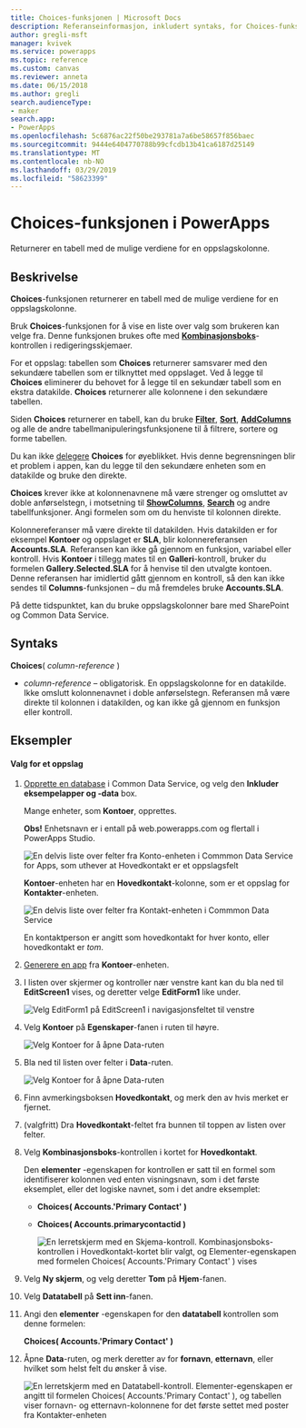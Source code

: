 ```yaml
---
title: Choices-funksjonen | Microsoft Docs
description: Referanseinformasjon, inkludert syntaks, for Choices-funksjonen i PowerApps
author: gregli-msft
manager: kvivek
ms.service: powerapps
ms.topic: reference
ms.custom: canvas
ms.reviewer: anneta
ms.date: 06/15/2018
ms.author: gregli
search.audienceType:
- maker
search.app:
- PowerApps
ms.openlocfilehash: 5c6876ac22f50be293781a7a6be58657f856baec
ms.sourcegitcommit: 9444e6404770788b99cfcdb13b41ca6187d25149
ms.translationtype: MT
ms.contentlocale: nb-NO
ms.lasthandoff: 03/29/2019
ms.locfileid: "58623399"
---
```

# <a name="choices-function-in-powerapps"></a>Choices-funksjonen i PowerApps
Returnerer en tabell med de mulige verdiene for en oppslagskolonne.

## <a name="description"></a>Beskrivelse
**Choices**-funksjonen returnerer en tabell med de mulige verdiene for en oppslagskolonne.  

Bruk **Choices**-funksjonen for å vise en liste over valg som brukeren kan velge fra. Denne funksjonen brukes ofte med [**Kombinasjonsboks**](../controls/control-combo-box.md)-kontrollen i redigeringsskjemaer.

For et oppslag: tabellen som **Choices** returnerer samsvarer med den sekundære tabellen som er tilknyttet med oppslaget. Ved å legge til **Choices** eliminerer du behovet for å legge til en sekundær tabell som en ekstra datakilde. **Choices** returnerer alle kolonnene i den sekundære tabellen.

Siden **Choices** returnerer en tabell, kan du bruke [**Filter**](function-filter-lookup.md), [**Sort**](function-sort.md), [**AddColumns**](function-table-shaping.md) og alle de andre tabellmanipuleringsfunksjonene til å filtrere, sortere og forme tabellen. 

Du kan ikke [delegere](../delegation-overview.md) **Choices** for øyeblikket. Hvis denne begrensningen blir et problem i appen, kan du legge til den sekundære enheten som en datakilde og bruke den direkte. 

**Choices** krever ikke at kolonnenavnene må være strenger og omsluttet av doble anførselstegn, i motsetning til [**ShowColumns**](function-table-shaping.md), [**Search**](function-filter-lookup.md) og andre tabellfunksjoner. Angi formelen som om du henviste til kolonnen direkte.

Kolonnereferanser må være direkte til datakilden. Hvis datakilden er for eksempel **Kontoer** og oppslaget er **SLA**, blir kolonnereferansen **Accounts.SLA**. Referansen kan ikke gå gjennom en funksjon, variabel eller kontroll. Hvis **Kontoer** i tillegg mates til en **Galleri**-kontroll, bruker du formelen **Gallery.Selected.SLA** for å henvise til den utvalgte kontoen. Denne referansen har imidlertid gått gjennom en kontroll, så den kan ikke sendes til **Columns**-funksjonen – du må fremdeles bruke **Accounts.SLA**.

På dette tidspunktet, kan du bruke oppslagskolonner bare med SharePoint og Common Data Service.

## <a name="syntax"></a>Syntaks
**Choices**( *column-reference* )

* *column-reference* – obligatorisk.  En oppslagskolonne for en datakilde. Ikke omslutt kolonnenavnet i doble anførselstegn. Referansen må være direkte til kolonnen i datakilden, og kan ikke gå gjennom en funksjon eller kontroll.

## <a name="examples"></a>Eksempler

#### <a name="choices-for-a-lookup"></a>Valg for et oppslag

1. [Opprette en database](../../../administrator/create-database.md) i Common Data Service, og velg den **Inkluder eksempelapper og -data** box.

    Mange enheter, som **Kontoer**, opprettes.

    **Obs!** Enhetsnavn er i entall på web.powerapps.com og flertall i PowerApps Studio.

    ![En delvis liste over felter fra Konto-enheten i Commmon Data Service for Apps, som uthever at Hovedkontakt er et oppslagsfelt](media/function-choices/entity-account.png)

    **Kontoer**-enheten har en **Hovedkontakt**-kolonne, som er et oppslag for **Kontakter**-enheten.  

    ![En delvis liste over felter fra Kontakt-enheten i Commmon Data Service](media/function-choices/entity-contact.png)

    En kontaktperson er angitt som hovedkontakt for hver konto, eller hovedkontakt er *tom*.

2. [Generere en app](../data-platform-create-app.md) fra **Kontoer**-enheten.

3. I listen over skjermer og kontroller nær venstre kant kan du bla ned til **EditScreen1** vises, og deretter velge **EditForm1** like under.

    ![Velg EditForm1 på EditScreen1 i navigasjonsfeltet til venstre](media/function-choices/select-editform.png)

4. Velg **Kontoer** på **Egenskaper**-fanen i ruten til høyre.

    ![Velg Kontoer for å åpne Data-ruten](media/function-choices/open-data-pane.png)

5. Bla ned til listen over felter i **Data**-ruten.

    ![Velg Kontoer for å åpne Data-ruten](media/function-choices/field-list.png)

6. Finn avmerkingsboksen **Hovedkontakt**, og merk den av hvis merket er fjernet.

7. (valgfritt) Dra **Hovedkontakt**-feltet fra bunnen til toppen av listen over felter.

8. Velg **Kombinasjonsboks**-kontrollen i kortet for **Hovedkontakt**.

    Den **elementer** -egenskapen for kontrollen er satt til en formel som identifiserer kolonnen ved enten visningsnavn, som i det første eksemplet, eller det logiske navnet, som i det andre eksemplet:

   - **Choices( Accounts.'Primary Contact' )**
   - **Choices( Accounts.primarycontactid )**

     ![En lerretskjerm med en Skjema-kontroll. **Kombinasjonsboks**-kontrollen i **Hovedkontakt**-kortet blir valgt, og Elementer-egenskapen med formelen Choices( Accounts.'Primary Contact' ) vises](media/function-choices/accounts-primary-contact.png)

9. Velg **Ny skjerm**, og velg deretter **Tom** på **Hjem**-fanen.

10. Velg **Datatabell** på **Sett inn**-fanen.

11. Angi den **elementer** -egenskapen for den **datatabell** kontrollen som denne formelen:

     **Choices( Accounts.'Primary Contact' )**

12. Åpne **Data**-ruten, og merk deretter av for **fornavn**, **etternavn**, eller hvilket som helst felt du ønsker å vise.

     ![En lerretskjerm med en Datatabell-kontroll. Elementer-egenskapen er angitt til formelen Choices( Accounts.'Primary Contact' ), og tabellen viser fornavn- og etternavn-kolonnene for det første settet med poster fra Kontakter-enheten](media/function-choices/full-accounts-pc.png)
